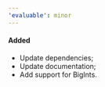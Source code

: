 ```yaml
---
'evaluable': minor
---
```


#### Added

- Update dependencies;
- Update documentation;
- Add support for BigInts.
